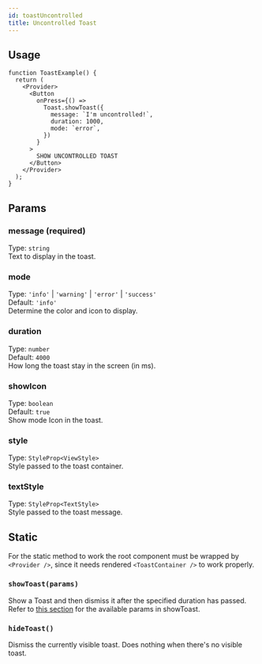 ```yaml
---
id: toastUncontrolled
title: Uncontrolled Toast
---
```


## Usage

```tsx live
function ToastExample() {
  return (
    <Provider>
      <Button
        onPress={() =>
          Toast.showToast({
            message: `I'm uncontrolled!`,
            duration: 1000,
            mode: `error`,
          })
        }
      >
        SHOW UNCONTROLLED TOAST
      </Button>
    </Provider>
  );
}
```

## Params

### message (required)

Type: `string`  
Text to display in the toast.

### mode

Type: `'info'` | `'warning'` | `'error'` | `'success'`  
Default: `'info'`  
Determine the color and icon to display.

### duration

Type: `number`  
Default: `4000`  
How long the toast stay in the screen (in ms).

### showIcon

Type: `boolean`  
Default: `true`  
Show mode Icon in the toast.

### style

Type: `StyleProp<ViewStyle>`  
Style passed to the toast container.

### textStyle

Type: `StyleProp<TextStyle>`  
Style passed to the toast message.

## Static

For the static method to work the root component must be wrapped by `<Provider />`, since it needs rendered `<ToastContainer />` to work properly.

### `showToast(params)`

Show a Toast and then dismiss it after the specified duration has passed.  
Refer to [this section](#params) for the available params in showToast.

### `hideToast()`

Dismiss the currently visible toast. Does nothing when there's no visible toast.
